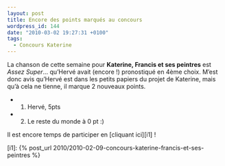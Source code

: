 ```yaml
---
layout: post
title: Encore des points marqués au concours
wordpress_id: 144
date: "2010-03-02 19:27:31 +0100"
tags:
  - Concours Katerine
---
```


La chanson de cette semaine pour **Katerine, Francis et ses peintres** est
_Assez Super_… qu’Hervé avait (encore !) pronostiqué en 4ème choix. M’est donc
avis qu’Hervé est dans les petits papiers du projet de Katerine, mais qu’à cela
ne tienne, il marque 2 nouveaux points.

- 1. Hervé, 5pts
- 2. Le reste du monde à 0 pt :)

Il est encore temps de participer en [cliquant ici][i1] !

[i1]: {% post_url 2010/2010-02-09-concours-katerine-francis-et-ses-peintres %}
